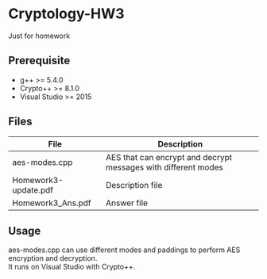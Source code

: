 # Cryptology-HW3
Just for homework

## Prerequisite
* g++ >= 5.4.0
* Crypto++ >= 8.1.0
* Visual Studio >= 2015

## Files
| File | Description |
| --- | --- |
| aes-modes.cpp | AES that can encrypt and decrypt messages with different modes |
| Homework3-update.pdf | Description file |
| Homework3_Ans.pdf | Answer file |

## Usage
aes-modes.cpp can use different modes and paddings to perform AES encryption and decryption.</br>
It runs on Visual Studio with Crypto++.
